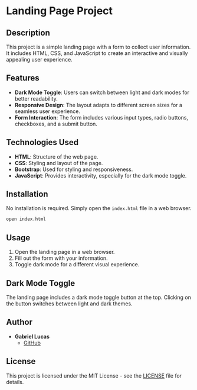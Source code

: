 # Landing Page Project

## Description

This project is a simple landing page with a form to collect user information. It includes HTML, CSS, and JavaScript to create an interactive and visually appealing user experience.

## Features

- **Dark Mode Toggle**: Users can switch between light and dark modes for better readability.
- **Responsive Design**: The layout adapts to different screen sizes for a seamless user experience.
- **Form Interaction**: The form includes various input types, radio buttons, checkboxes, and a submit button.

## Technologies Used

- **HTML**: Structure of the web page.
- **CSS**: Styling and layout of the page.
- **Bootstrap**: Used for styling and responsiveness.
- **JavaScript**: Provides interactivity, especially for the dark mode toggle.

## Installation

No installation is required. Simply open the `index.html` file in a web browser.

```bash
open index.html
```

## Usage

1. Open the landing page in a web browser.
2. Fill out the form with your information.
3. Toggle dark mode for a different visual experience.

## Dark Mode Toggle

The landing page includes a dark mode toggle button at the top. Clicking on the button switches between light and dark themes.

## Author

- **Gabriel Lucas**
  - [GitHub](https://github.com/gabriellucasgoncalves)

## License

This project is licensed under the MIT License - see the [LICENSE](LICENSE) file for details.
